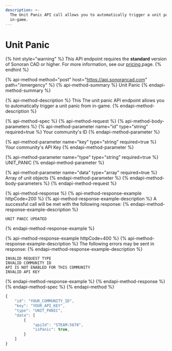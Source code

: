 ```yaml
---
description: >-
  The Unit Panic API call allows you to automatically trigger a unit panic from
  in-game.
---
```


# Unit Panic

{% hint style="warning" %}
This API endpoint requires the **standard** version of Sonoran CAD or higher. For more information, see our [pricing ](../../../../pricing/faq/)page.
{% endhint %}

{% api-method method="post" host="https://api.sonorancad.com" path="/emergency" %}
{% api-method-summary %}
Unit Panic
{% endapi-method-summary %}

{% api-method-description %}
This The unit panic API endpoint allows you to automatically trigger a unit panic from in-game.
{% endapi-method-description %}

{% api-method-spec %}
{% api-method-request %}
{% api-method-body-parameters %}
{% api-method-parameter name="id" type="string" required=true %}
Your community's ID
{% endapi-method-parameter %}

{% api-method-parameter name="key" type="string" required=true %}
Your community's API Key
{% endapi-method-parameter %}

{% api-method-parameter name="type" type="string" required=true %}
UNIT\_PANIC
{% endapi-method-parameter %}

{% api-method-parameter name="data" type="array" required=true %}
Array of unit objects
{% endapi-method-parameter %}
{% endapi-method-body-parameters %}
{% endapi-method-request %}

{% api-method-response %}
{% api-method-response-example httpCode=200 %}
{% api-method-response-example-description %}
A successful call will be met with the following response:
{% endapi-method-response-example-description %}

```
UNIT PANIC UPDATED
```
{% endapi-method-response-example %}

{% api-method-response-example httpCode=400 %}
{% api-method-response-example-description %}
The following errors may be sent in response:
{% endapi-method-response-example-description %}

```
INVALID REQUEST TYPE
INVALID COMMUNITY ID
API IS NOT ENABLED FOR THIS COMMUNITY
INVALID API KEY
```
{% endapi-method-response-example %}
{% endapi-method-response %}
{% endapi-method-spec %}
{% endapi-method %}

```javascript
{
    "id": "YOUR_COMMUNITY_ID",
    "key": "YOUR_API_KEY",
    "type": "UNIT_PANIC",
    "data": [
        {
            "apiId": "STEAM:5678",
            "isPanic": true,
        }
    ]
}
```

